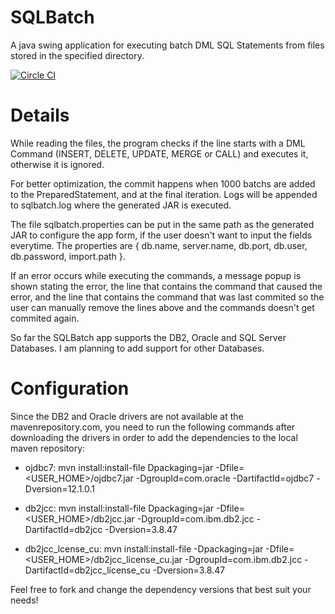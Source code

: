 # SQLBatch
A java swing application for executing batch DML SQL Statements from files stored in the specified directory.

[![Circle CI](https://circleci.com/gh/nickrfer/sqlbatch.svg?style=svg)](https://circleci.com/gh/nickrfer/sqlbatch)

# Details

While reading the files, the program checks if the line starts with a DML Command (INSERT, DELETE, UPDATE, MERGE or CALL) and executes it, otherwise it is ignored.

For better optimization, the commit happens when 1000 batchs are added to the PreparedStatement, and at the final iteration.
Logs will be appended to sqlbatch.log where the generated JAR is executed.

The file sqlbatch.properties can be put in the same path as the generated JAR to configure the app form, if the user doesn't want to input the fields everytime. The properties are { db.name, server.name, db.port, db.user, db.password, import.path }.

If an error occurs while executing the commands, a message popup is shown stating the error, the line that contains the command that caused the error, and the line that contains the command that was last commited so the user can manually remove the lines above and the commands doesn't get commited again.

So far the SQLBatch app supports the DB2, Oracle and SQL Server Databases. I am planning to add support for other Databases.

# Configuration
Since the DB2 and Oracle drivers are not available at the mavenrepository.com, you need to run the following commands after downloading the drivers in order to add the dependencies to the local maven repository:

- ojdbc7:
mvn install:install-file Dpackaging=jar -Dfile=<USER_HOME>/ojdbc7.jar -DgroupId=com.oracle -DartifactId=ojdbc7 -Dversion=12.1.0.1

- db2jcc:
mvn install:install-file Dpackaging=jar -Dfile=<USER_HOME>/db2jcc.jar -DgroupId=com.ibm.db2.jcc -DartifactId=db2jcc -Dversion=3.8.47

- db2jcc_lcense_cu:
mvn install:install-file -Dpackaging=jar -Dfile=<USER_HOME>/db2jcc_license_cu.jar -DgroupId=com.ibm.db2.jcc -DartifactId=db2jcc_license_cu -Dversion=3.8.47

Feel free to fork and change the dependency versions that best suit your needs!
